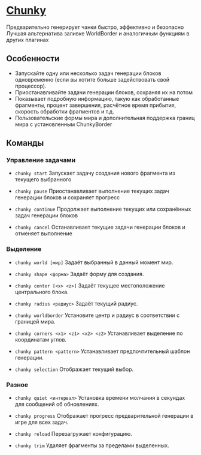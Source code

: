 # [Chunky](https://www.spigotmc.org/resources/chunky.81534/)

Предварительно генерирует чанки быстро, эффективно и безопасно
Лучшая альтернатива заливке WorldBorder и аналогичным функциям в других плагинах

## Особенности

- Запускайте одну или несколько задач генерации блоков одновременно (если вы хотите больше задействовать свой процессор).
- Приостанавливайте задачи генерации блоков, сохраняя их на потом
- Показывает подробную информацию, такую как обработанные фрагменты, процент завершения, расчётное время прибытия, скорость обработки фрагментов и т.д.
- Пользовательские формы мира и дополнительная поддержка границ мира с установленным ChunkyBorder

## Команды

### Управление задачами

- `chunky start` Запускает задачу создания нового фрагмента из текущего выбранного

- `chunky pause` Приостанавливает выполнение текущих задач генерации блоков и сохраняет прогресс

- `chunky continue` Продолжает выполнение текущих или сохранённых задач генерации блоков

- `chunky cancel` Останавливает текущие задачи генерации блоков и отменяет выполнение

### Выделение

- `chunky world [мир]` Задаёт выбранный в данный момент мир.

- `chunky shape <форма>` Задаёт форму для создания.

- `chunky center [<x> <z>]` Задаёт текущее местоположение центрального блока.

- `chunky radius <радиус>` Задаёт текущий радиус.

- `chunky worldborder` Установите центр и радиус в соответствии с границей мира.

- `chunky corners <x1> <z1> <x2> <z2>` Устанавливает выделение по координатам углов.

- `chunky pattern <pattern>` Устанавливает предпочтительный шаблон генерации.

- `chunky selection` Отображает текущий выбор.

### Разное

- `chunky quiet <интервал>` Установка времени молчания в секундах для сообщений об обновлениях.

- `chunky progress` Отображает прогресс предварительной генерации в игре для всех задач.

- `chunky reload` Перезагружает конфигурацию.

- `chunky trim` Удаляет фрагменты за пределами выделенных.
